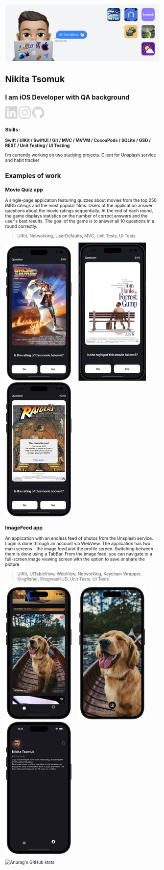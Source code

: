 
![Header of the page](https://github.com/tsomuk/tsomuk/blob/main/Header_tsomuk_2.png)

# Nikita Tsomuk
## I am iOS Developer with QA background 

<!-- SOCIAL NETWORK -->
[<img src='https://github.com/tsomuk/tsomuk/blob/main/Social_Network/link.png' alt='linkedin' height='40'>](https://www.linkedin.com/in/tsomuk/) [<img src='https://github.com/tsomuk/tsomuk/blob/main/Social_Network/insta.png' alt='instagram' height='40'>](https://www.instagram.com/tsomuk/) [<img src='https://github.com/tsomuk/tsomuk/blob/main/Social_Network/git.png' alt='github' height='40'>](https://github.com/tsomuk) 


### Skills: 
**Swift / UIKit / SwiftUI / Git / MVC / MVVM / CocoaPods / SQLite / GSD / REST / Unit Testing / UI Testing**

I’m currently working on two studying projects. Client for Unsplash service and habit tracker  

<!-- EXAMPLES OF THE APPS -->
## Examples of work
<!-- MOVIE QUIZ -->
### Movie Quiz app 
A single-page application featuring quizzes about movies from the top 250 IMDb ratings and the most popular films. 
Users of the application answer questions about the movie ratings sequentially. At the end of each round, the game displays statistics on the number of correct answers and the user's best results. The goal of the game is to answer all 10 questions in a round correctly.

> UIKIt, Networking, UserDefaults, MVC, Unit Tests, UI Tests

<img src="https://github.com/tsomuk/tsomuk/blob/main/Movie_1.png" width="220">&nbsp;&nbsp;&nbsp;&nbsp;&nbsp;<img src="https://github.com/tsomuk/tsomuk/blob/main/Movie_gif2.gif" width="220"/>&nbsp;&nbsp;&nbsp;&nbsp;&nbsp;<img src="https://github.com/tsomuk/tsomuk/blob/main/Movie_3.png" width="220">


<!-- ImageFeed APP -->
### ImageFeed app
An application with an endless feed of photos from the Unsplash service. Login is done through an account via WebView. 
The application has two main screens - the image feed and the profile screen. Switching between them is done using a TabBar. From the image feed, you can navigate to a full-screen image viewing screen with the option to save or share the picture.

> UIKIt, UITableView, WebView, Networking, Keychain Wrapper, Kingfisher, ProgressHUD, Unit Tests, UI Tests

<img src="https://github.com/tsomuk/tsomuk/blob/main/IF_2.png" width="220">&nbsp;&nbsp;&nbsp;&nbsp;&nbsp;<img src="https://github.com/tsomuk/tsomuk/blob/main/IF_1_copy.png" width="220">&nbsp;&nbsp;&nbsp;&nbsp;&nbsp;<img src="https://github.com/tsomuk/tsomuk/blob/main/IF_3_copy.png" width="220">




<!-- STATISTICS -->
![Anurag's GitHub stats](https://github-readme-stats.vercel.app/api?username=tsomuk&theme=dark&show_icons=true&rank_icon=github)








